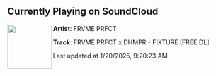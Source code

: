 ## Currently Playing on SoundCloud

[<img align="left" width="100" src="https://i1.sndcdn.com/artworks-pEU2QyixpaV1gjpf-MpyBaw-t500x500.png">](https://soundcloud.com/frvmeprfct/fixture)

**Artist**: FRVME PRFCT 

**Track**: FRVME PRFCT x DHMPR - FIXTURE [FREE DL]

Last updated at 1/20/2025, 9:20:23 AM
